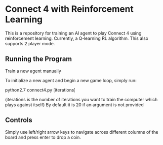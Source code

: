 # Connect 4 with Reinforcement Learning

This is a repository for training an AI agent to play Connect 4 using reinforcement learning. Currently, a Q-learning RL algorithm. This also supports 2 player mode.

## Running the Program

Train a new agent manually

To initialize a new agent and begin a new game loop, simply run:

python2.7 connect4.py [iterations] 

(iterations is the number of iterations you want to train the computer which plays against itself) By default it is 20 if an argument is not provided

## Controls

Simply use left/right arrow keys to navigate across different columns of the board and press enter to drop a coin.
